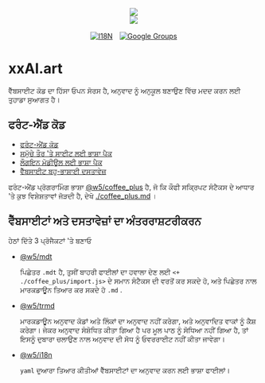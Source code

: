 <p align="center"><a href="https://xxai.art"><img src="https://cdn.jsdelivr.net/gh/xxai-art/doc/logo.svg"/></a><br/><a href="https://xxai.art"><img src="https://cdn.jsdelivr.net/gh/xxai-art/doc/xxai.svg"/></a></p><p align="center"><a href="https://github.com/xxai-art/doc#readme"><img alt="I18N" src="https://cdn.jsdelivr.net/gh/wactax/img/t.svg"/></a>　<a href="https://groups.google.com/u/0/g/xxai-art"><img alt="Google Groups" src="https://cdn.jsdelivr.net/gh/wactax/img/g-groups.svg"/></a></p>

# xxAI.art

ਵੈੱਬਸਾਈਟ ਕੋਡ ਦਾ ਹਿੱਸਾ ਓਪਨ ਸੋਰਸ ਹੈ, ਅਨੁਵਾਦ ਨੂੰ ਅਨੁਕੂਲ ਬਣਾਉਣ ਵਿੱਚ ਮਦਦ ਕਰਨ ਲਈ ਤੁਹਾਡਾ ਸੁਆਗਤ ਹੈ।

## ਫਰੰਟ-ਐਂਡ ਕੋਡ

* [ਫਰੰਟ-ਐਂਡ ਕੋਡ](https://github.com/xxai-art/web)
* [ਸਮੁੱਚੇ ਤੌਰ 'ਤੇ ਸਾਈਟ ਲਈ ਭਾਸ਼ਾ ਪੈਕ](https://github.com/xxai-art/web/tree/main/i18n)
* [ਲੌਗਇਨ ਮੋਡੀਊਲ ਲਈ ਭਾਸ਼ਾ ਪੈਕ](https://github.com/wacpkg/user/tree/main/ui.i18n)
* [ਵੈੱਬਸਾਈਟ ਬਹੁ-ਭਾਸ਼ਾਈ ਦਸਤਾਵੇਜ਼](https://github.com/xxai-doc)

ਫਰੰਟ-ਐਂਡ ਪ੍ਰੋਗਰਾਮਿੰਗ ਭਾਸ਼ਾ [@w5/coffee_plus](http://npmjs.com/@w5/coffee_plus) ਹੈ, ਜੋ ਕਿ ਕੌਫੀ ਸਕ੍ਰਿਪਟ ਸੰਟੈਕਸ ਦੇ ਆਧਾਰ 'ਤੇ ਕੁਝ ਵਿਸ਼ੇਸ਼ਤਾਵਾਂ ਜੋੜਦੀ ਹੈ, ਦੇਖੋ [./coffee_plus.md](./coffee_plus.md) ।

## ਵੈੱਬਸਾਈਟਾਂ ਅਤੇ ਦਸਤਾਵੇਜ਼ਾਂ ਦਾ ਅੰਤਰਰਾਸ਼ਟਰੀਕਰਨ

ਹੇਠਾਂ ਦਿੱਤੇ 3 ਪ੍ਰੋਜੈਕਟਾਂ 'ਤੇ ਬਣਾਓ

* [@w5/mdt](https://www.npmjs.com/package/@w5/mdt)

  ਪਿਛੇਤਰ `.mdt` ਹੈ, ਤੁਸੀਂ ਬਾਹਰੀ ਫਾਈਲਾਂ ਦਾ ਹਵਾਲਾ ਦੇਣ ਲਈ `<+ ./coffee_plus/import.js>` ਦੇ ਸਮਾਨ ਸੰਟੈਕਸ ਦੀ ਵਰਤੋਂ ਕਰ ਸਕਦੇ ਹੋ, ਅਤੇ ਪਿਛੇਤਰ ਨਾਲ ਮਾਰਕਡਾਊਨ ਤਿਆਰ ਕਰ ਸਕਦੇ ਹੋ `.md` .

* [@w5/trmd](https://www.npmjs.com/package/@w5/trmd)

  ਮਾਰਕਡਾਊਨ ਅਨੁਵਾਦ ਕੋਡਾਂ ਅਤੇ ਲਿੰਕਾਂ ਦਾ ਅਨੁਵਾਦ ਨਹੀਂ ਕਰੇਗਾ, ਅਤੇ ਅਨੁਵਾਦਿਤ ਵਾਕਾਂ ਨੂੰ ਕੈਸ਼ ਕਰੇਗਾ। ਜੇਕਰ ਅਨੁਵਾਦ ਸੰਸ਼ੋਧਿਤ ਕੀਤਾ ਗਿਆ ਹੈ ਪਰ ਮੂਲ ਪਾਠ ਨੂੰ ਸੋਧਿਆ ਨਹੀਂ ਗਿਆ ਹੈ, ਤਾਂ ਇਸਨੂੰ ਦੁਬਾਰਾ ਚਲਾਉਣ ਨਾਲ ਅਨੁਵਾਦ ਦੀ ਸੋਧ ਨੂੰ ਓਵਰਰਾਈਟ ਨਹੀਂ ਕੀਤਾ ਜਾਵੇਗਾ।

* [@w5/i18n](https://www.npmjs.com/package/@w5/i18n)

  `yaml` ਦੁਆਰਾ ਤਿਆਰ ਕੀਤੀਆਂ ਵੈੱਬਸਾਈਟਾਂ ਦਾ ਅਨੁਵਾਦ ਕਰਨ ਲਈ ਭਾਸ਼ਾ ਫਾਈਲਾਂ।

